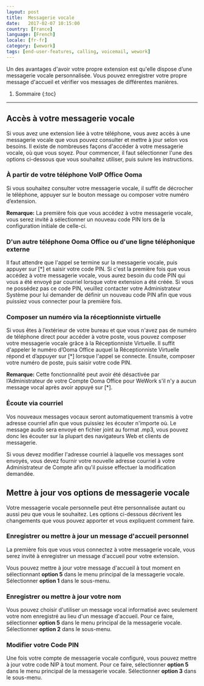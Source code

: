 ```yaml
---
layout: post
title:  Messagerie vocale
date:   2017-02-07 10:15:00
country: [France]
language: [French]
locale: [fr-fr]
category: [wework]
tags: [end-user-features, calling, voicemail, wework]
---
```


Un des avantages d'avoir votre propre extension est qu'elle dispose d’une messagerie vocale personnalisée. Vous pouvez enregistrer votre propre message d'accueil et vérifier vos messages de différentes manières.

1. Sommaire
{:toc}
* * *

## Accès à votre messagerie vocale

Si vous avez une extension liée à votre téléphone, vous avez accès à une messagerie vocale que vous pouvez consulter et mettre à jour selon vos besoins. Il existe de nombreuses façons d'accéder à votre messagerie vocale, où que vous soyez. Pour commencer, il faut sélectionner l'une des options ci-dessous que vous souhaitez utiliser, puis suivre les instructions.

### À partir de votre téléphone VoIP Office Ooma

Si vous souhaitez consulter votre messagerie vocale, il suffit de décrocher le téléphone, appuyer sur le bouton message ou composer votre numéro d’extension.

**Remarque:** La première fois que vous accédez à votre messagerie vocale, vous serez invité à sélectionner un nouveau code PIN lors de la configuration initiale de celle-ci.

### D'un autre téléphone Ooma Office ou d'une ligne téléphonique externe

Il faut attendre que l'appel se termine sur la messagerie vocale, puis appuyer sur [*] et saisir votre code PIN. Si c'est la première fois que vous accédez à votre messagerie vocale, vous aurez besoin du code PIN qui vous a été envoyé par courriel lorsque votre extension a été créée. Si vous ne possédez pas ce code PIN, veuillez contacter votre Administrateur Système pour lui demander de définir un nouveau code PIN afin que vous puissiez vous connecter pour la première fois.

### Composer un numéro via la réceptionniste virtuelle

Si vous êtes à l’extérieur de votre bureau et que vous n'avez pas de numéro de téléphone direct pour accéder à votre poste, vous pouvez composer votre messagerie vocale grâce à la Réceptionniste Virtuelle. Il suffit d'appeler le numéro d’Ooma Office auquel la Réceptionniste Virtuelle répond et d’appuyer sur [*] lorsque l'appel se connecte. Ensuite, composer votre numéro de poste, puis saisir votre code PIN.

**Remarque:** Cette fonctionnalité peut avoir été désactivée par l’Administrateur de votre Compte Ooma Office pour WeWork s'il n'y a aucun message vocal après avoir appuyé sur [*].

### Écoute via courriel

Vos nouveaux messages vocaux seront automatiquement transmis à votre adresse courriel afin que vous puissiez les écouter n'importe où. Le message audio sera envoyé en fichier joint au format .mp3, vous pouvez donc les écouter sur la plupart des navigateurs Web et clients de messagerie.

Si vous devez modifier l'adresse courriel à laquelle vos messages sont envoyés, vous devez fournir votre nouvelle adresse courriel à votre Administrateur de Compte afin qu'il puisse effectuer la modification demandée.

## Mettre à jour vos options de messagerie vocale

Votre messagerie vocale personnelle peut être personnalisée autant ou aussi peu que vous le souhaitez. Les options ci-dessous décrivent les changements que vous pouvez apporter et vous expliquent comment faire.

### Enregistrer ou mettre à jour un message d'accueil personnel

La première fois que vous vous connectez à votre messagerie vocale, vous serez invité à enregistrer un message d'accueil pour votre extension.

Vous pouvez mettre à jour votre message d'accueil à tout moment en sélectionnant **option 5** dans le menu principal de la messagerie vocale. Sélectionner **option 1** dans le sous-menu.

### Enregistrer ou mettre à jour votre nom

Vous pouvez choisir d'utiliser un message vocal informatisé avec seulement votre nom enregistré au lieu d'un message d'accueil. Pour ce faire, sélectionner **option 5** dans le menu principal de la messagerie vocale. Sélectionner **option 2** dans le sous-menu.

### Modifier votre Code PIN

Une fois votre compte de messagerie vocale configuré, vous pouvez mettre à jour votre code NIP à tout moment. Pour ce faire, sélectionner **option 5** dans le menu principal de la messagerie vocale. Sélectionner **option 3** dans le sous-menu.